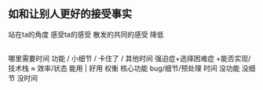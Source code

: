 ## 如和让别人更好的接受事实
站在ta的角度 感受ta的感受 散发的共同的感受
降低
## 
哪里需要时间  功能 / 小细节 / 卡住了 / 其他时间 
强迫症+选择困难症 +能否实现/技术栈  ≈  效率/状态
能用 | 好用
权衡 核心功能 bug/细节/预处理 时间 
没功能 没细节 没时间